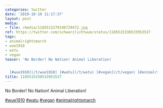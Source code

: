 ```yaml
---
categories: twitter
date: '2019-10-19 11:17:37'
layout: post
media:
- file: /media/1185515279146729472.jpg
ref: https://twitter.com/schwarzlichtwue/status/1185515338533953537
tags:
- animalrightsmarch
- wue1910
- watu
- vegan
teaser: 'No Border! No Nation! Animal Liberation!


  [#wue1910](/t/wue1910) [#watu](/t/watu) [#vegan](/t/vegan) [#animalrightsmarch](/t/animalrightsmarch) '
title: 1185515338533953537
---
```

No Border! No Nation! Animal Liberation!

[#wue1910](/t/wue1910) [#watu](/t/watu) [#vegan](/t/vegan) [#animalrightsmarch](/t/animalrightsmarch) 